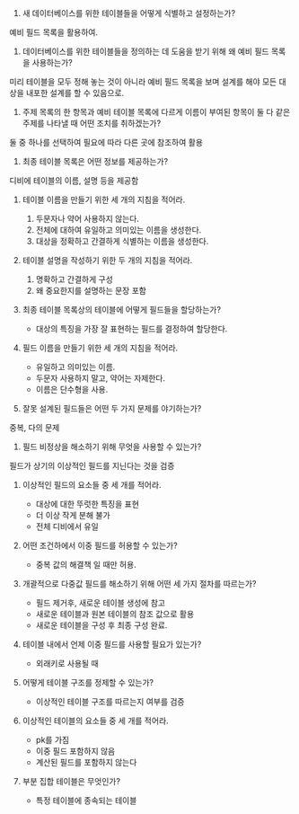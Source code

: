 1. 새 데이터베이스를 위한 테이블들을 어떻게 식별하고 설정하는가?

예비 필드 목록을 활용하여.



1. 데이터베이스를 위한 테이블들을 정의하는 데 도움을 받기 위해 왜 예비 필드 목록을 사용하는가?

미리 테이블을 모두 정해 놓는 것이 아니라 예비 필드 목록을 보며 설계를 해야 모든 대상을 내포한 설계를 할 수 있음으로.



1. 주제 목록의 한 항목과 예비 테이블 목록에 다르게 이름이 부여된 항목이 둘 다 같은 주제를 나타낼 때 어떤 조치를 취하겠는가?

둘 중 하나를 선택하여 필요에 따라 다른 곳에 참조하여 활용



1. 최종 테이블 목록은 어떤 정보를 제공하는가?

디비에 테이블의 이름, 설명 등을 제공함



1. 테이블 이름을 만들기 위한 세 개의 지침을 적어라.
   1. 두문자나 약어 사용하지 않는다.
   2. 전체에 대하여 유일하고 의미있는 이름을 생성한다.
   3. 대상을 정확하고 간결하게 식별하는 이름을 생성한다.



1. 테이블 설명을 작성하기 위한 두 개의 지침을 적어라.
   1. 명확하고 간결하게 구성
   1. 왜 중요한지를 설명하는 문장 포함



1. 최종 테이블 목록상의 테이블에 어떻게 필드들을 할당하는가?
   - 대상의 특징을 가장 잘 표현하는 필드를 결정하여 할당한다.





1. 필드 이름을 만들기 위한 세 개의 지침을 적어라.
   - 유일하고 의미있는 이름.
   - 두문자 사용하지 말고, 약어는 자제한다.
   - 이름은 단수형을 사용.



1. 잘못 설계된 필드들은 어떤 두 가지 문제를 야기하는가?

중복, 다의 문제



1. 필드 비정상을 해소하기 위해 무엇을 사용할 수 있는가?

필드가 상기의 이상적인 필드를 지닌다는 것을 검증



1. 이상적인 필드의 요소들 중 세 개를 적어라. 
   - 대상에 대한 뚜럿한 특징을 표현
   - 더 이상 작게 분해 불가
   - 전체 디비에서 유일



1. 어떤 조건하에서 이중 필드를 허용할 수 있는가?

   - 중복 값의 해결책 일 때만 허용.

   

1. 개괄적으로 다중값 필드를 해소하기 위해 어떤 세 가지 절차를 따르는가?

   - 필드 제거후, 새로운 테이블 생성에 참고
   - 새로운 테이블과 원본 테이블의 참조 값으로 활용
   - 새로운 테이블을 구성 후 최종 구성 완료.

   

1. 테이블 내에서 언제 이중 필드를 사용할 필요가 있는가?
   - 외래키로 사용될 때



1. 어떻게 테이블 구조를 정제할 수 있는가?
   - 이상적인 테이블 구조를 따르는지 여부를 검증



1. 이상적인 테이블의 요소들 중 세 개를 적어라.
   - pk를 가짐
   - 이중 필드 포함하지 않음
   - 계산된 필드를 포함하지 않는다 



1. 부분 집합 테이블은 무엇인가?
   - 특정 테이블에 종속되는 테이블
